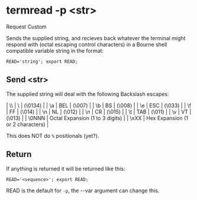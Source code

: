 # termread -p \<str>

Request Custom

Sends the supplied string, and recieves back whatever the terminal
might respond with (octal escaping control characters) in a
Bourne shell compatible variable string in the format:

```
READ='string'; export READ;
```

## Send \<str>

The supplied string will deal with the following Backslash escapes:

| \\\\ | \\  | (\\0134) |
| \\a  | BEL | (\\007)  |
| \\b  | BS  | (\\008)  |
| \\e  | ESC | (\\033)  |
| \\f  | FF  | (\\014)  |
| \\n  | NL  | (\\012)  |
| \\n  | CR  | (\\015)  |
| \\t  | TAB | (\\011)  |
| \\v  | VT  | (\\013)  |
| \\0NNN | Octal Expansion (1 to 3 digits) |
| \\xXX | Hex Expansion (1 or 2 characters) |

This does NOT do `%` positionals (yet?).

## Return

If anything is returned it will be returned like this:

```
READ='<sequence>'; export READ;
```

READ is the default for `-p`, the --var argument can change this.
